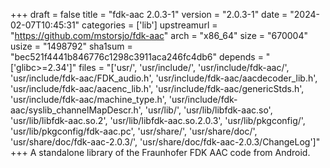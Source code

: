 +++
draft = false
title = "fdk-aac 2.0.3-1"
version = "2.0.3-1"
date = "2024-02-07T10:45:31"
categories = ['lib']
upstreamurl = "https://github.com/mstorsjo/fdk-aac"
arch = "x86_64"
size = "670004"
usize = "1498792"
sha1sum = "bec521f4441b846776c1298c3911aca246fc4db6"
depends = "['glibc>=2.34']"
files = "['usr/', 'usr/include/', 'usr/include/fdk-aac/', 'usr/include/fdk-aac/FDK_audio.h', 'usr/include/fdk-aac/aacdecoder_lib.h', 'usr/include/fdk-aac/aacenc_lib.h', 'usr/include/fdk-aac/genericStds.h', 'usr/include/fdk-aac/machine_type.h', 'usr/include/fdk-aac/syslib_channelMapDescr.h', 'usr/lib/', 'usr/lib/libfdk-aac.so', 'usr/lib/libfdk-aac.so.2', 'usr/lib/libfdk-aac.so.2.0.3', 'usr/lib/pkgconfig/', 'usr/lib/pkgconfig/fdk-aac.pc', 'usr/share/', 'usr/share/doc/', 'usr/share/doc/fdk-aac-2.0.3/', 'usr/share/doc/fdk-aac-2.0.3/ChangeLog']"
+++
A standalone library of the Fraunhofer FDK AAC code from Android.